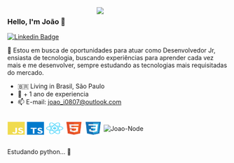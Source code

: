 <img align="right" src="https://github.com/josepholiveira/josepholiveira/blob/master/images/illustration.png" width="300"/>

### Hello, I'm João 👋

[![Linkedin Badge](https://img.shields.io/badge/-João%20Gabriel-3333cc?style=flat-square&logo=Linkedin&logoColor=white&link=https://www.linkedin.com/in/jooaogbriel/)](https://www.linkedin.com/in/jooaogbriel/)

🎯 Estou em busca de oportunidades para atuar como Desenvolvedor Jr, ensiasta de tecnologia, buscando experiências para aprender cada vez mais e me desenvolver, sempre estudando as tecnologias mais requisitadas do mercado. 

- 🇧🇷 Living in Brasil, São Paulo
- 🚀 + 1 ano de experiencia
- 📫 E-mail: joao_i0807@outlook.com


<div style="display: inline_block"><br>
  <img align="center" alt="Joao-Js" height="30" width="40" src="https://raw.githubusercontent.com/devicons/devicon/master/icons/javascript/javascript-plain.svg">
  <img align="center" alt="Joao-Ts" height="30" width="40" src="https://raw.githubusercontent.com/devicons/devicon/master/icons/typescript/typescript-plain.svg">
  <img align="center" alt="Joao-React" height="30" width="40" src="https://raw.githubusercontent.com/devicons/devicon/master/icons/react/react-original.svg">
  <img align="center" alt="Joao-HTML" height="30" width="40" src="https://raw.githubusercontent.com/devicons/devicon/master/icons/html5/html5-original.svg">
  <img align="center" alt="Joao-CSS" height="30" width="40" src="https://raw.githubusercontent.com/devicons/devicon/master/icons/css3/css3-original.svg">
  <img align="center" alt="Joao-Node" height="30" width="40" src="https://cdn.jsdelivr.net/gh/devicons/devicon/icons/nodejs/nodejs-original.svg" >
 
</div>

  ##
  Estudando python... 🐍
 
